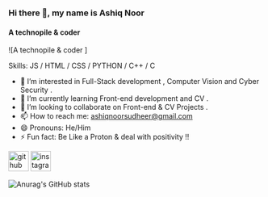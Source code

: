 ### Hi there 👋, my name is Ashiq Noor
#### A technopile & coder 
![A technopile & coder ]


Skills:  JS / HTML / CSS / PYTHON / C++ / C

- 🔭 I’m interested in Full-Stack development , Computer Vision and Cyber Security . 
- 🌱 I’m currently learning Front-end development and CV . 
- 👯 I’m looking to collaborate on Front-end & CV Projects . 
- 📫 How to reach me: ashiqnoorsudheer@gmail.com 
- 😄 Pronouns: He/Him 
- ⚡ Fun fact: Be Like a Proton & deal with positivity !! 


[<img src='https://cdn.jsdelivr.net/npm/simple-icons@3.0.1/icons/github.svg' alt='github' height='40'>](https://github.com/AshiqNoor-S)  [<img src='https://cdn.jsdelivr.net/npm/simple-icons@3.0.1/icons/instagram.svg' alt='instagram' height='40'>](https://www.instagram.com/ashi.i.q/)  


<!---
AshiqNoor-S/AshiqNoor-S is a ✨ special ✨ repository because its `README.md` (this file) appears on your GitHub profile.
You can click the Preview link to take a look at your changes.
--->
![Anurag's GitHub stats](https://github-readme-stats.vercel.app/api?username=AshiqNoor-S&hide=contribs,prs)
